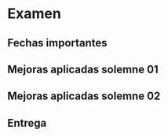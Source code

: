 # Examen

## Fechas importantes

## Mejoras aplicadas solemne 01

## Mejoras aplicadas solemne 02

## Entrega
